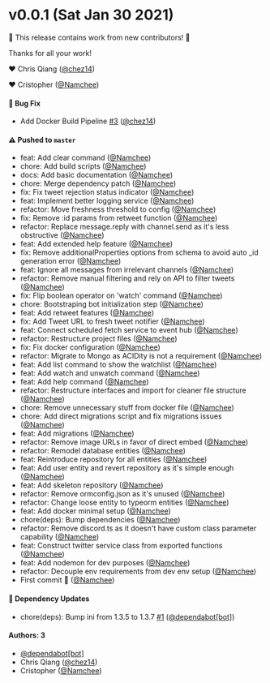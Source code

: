# v0.0.1 (Sat Jan 30 2021)

:tada: This release contains work from new contributors! :tada:

Thanks for all your work!

:heart: Chris Qiang ([@chez14](https://github.com/chez14))

:heart: Cristopher ([@Namchee](https://github.com/Namchee))

#### 🐛 Bug Fix

- Add Docker Build Pipeline [#3](https://github.com/Namchee/daily-watori/pull/3) ([@chez14](https://github.com/chez14))

#### ⚠️ Pushed to `master`

- feat: Add clear command ([@Namchee](https://github.com/Namchee))
- chore: Add build scripts ([@Namchee](https://github.com/Namchee))
- docs: Add basic documentation ([@Namchee](https://github.com/Namchee))
- chore: Merge dependency patch ([@Namchee](https://github.com/Namchee))
- fix: Fix tweet rejection status indicator ([@Namchee](https://github.com/Namchee))
- feat: Implement better logging service ([@Namchee](https://github.com/Namchee))
- refactor: Move freshness threshold to config ([@Namchee](https://github.com/Namchee))
- fix: Remove :id params from retweet function ([@Namchee](https://github.com/Namchee))
- refactor: Replace message.reply with channel.send as it's less obstructive ([@Namchee](https://github.com/Namchee))
- feat: Add extended help feature ([@Namchee](https://github.com/Namchee))
- fix: Remove additionalProperties options from schema to avoid auto _id generation error ([@Namchee](https://github.com/Namchee))
- feat: Ignore all messages from irrelevant channels ([@Namchee](https://github.com/Namchee))
- refactor: Remove manual filtering and rely on API to filter tweets ([@Namchee](https://github.com/Namchee))
- fix: Flip boolean operator on 'watch' command ([@Namchee](https://github.com/Namchee))
- chore: Bootstraping bot initialization step ([@Namchee](https://github.com/Namchee))
- feat: Add retweet features ([@Namchee](https://github.com/Namchee))
- fix: Add Tweet URL to fresh tweet notifier ([@Namchee](https://github.com/Namchee))
- feat: Connect scheduled fetch service to event hub ([@Namchee](https://github.com/Namchee))
- refactor: Restructure project files ([@Namchee](https://github.com/Namchee))
- fix: Fix docker configuration ([@Namchee](https://github.com/Namchee))
- refactor: Migrate to Mongo as ACIDity is not a requirement ([@Namchee](https://github.com/Namchee))
- feat: Add list command to show the watchlist ([@Namchee](https://github.com/Namchee))
- feat: Add watch and unwatch command ([@Namchee](https://github.com/Namchee))
- feat: Add help command ([@Namchee](https://github.com/Namchee))
- refactor: Restructure interfaces and import for cleaner file structure ([@Namchee](https://github.com/Namchee))
- chore: Remove unnecessary stuff from docker file ([@Namchee](https://github.com/Namchee))
- chore: Add direct migrations script and fix migrations issues ([@Namchee](https://github.com/Namchee))
- feat: Add migrations ([@Namchee](https://github.com/Namchee))
- refactor: Remove image URLs in favor of direct embed ([@Namchee](https://github.com/Namchee))
- refactor: Remodel database entities ([@Namchee](https://github.com/Namchee))
- feat: Reintroduce repository for all entities ([@Namchee](https://github.com/Namchee))
- feat: Add user entity and revert repository as it's simple enough ([@Namchee](https://github.com/Namchee))
- feat: Add skeleton repository ([@Namchee](https://github.com/Namchee))
- refactor: Remove ormconfig.json as it's unused ([@Namchee](https://github.com/Namchee))
- refactor: Change loose entity to typeorm entities ([@Namchee](https://github.com/Namchee))
- feat: Add docker minimal setup ([@Namchee](https://github.com/Namchee))
- chore(deps): Bump dependencies ([@Namchee](https://github.com/Namchee))
- refactor: Remove discord.ts as it doesn't have custom class parameter capability ([@Namchee](https://github.com/Namchee))
- feat: Construct twitter service class from exported functions ([@Namchee](https://github.com/Namchee))
- feat: Add nodemon for dev purposes ([@Namchee](https://github.com/Namchee))
- refactor: Decouple env requirements from dev env setup ([@Namchee](https://github.com/Namchee))
- First commit :tada: ([@Namchee](https://github.com/Namchee))

#### 🔩 Dependency Updates

- chore(deps): Bump ini from 1.3.5 to 1.3.7 [#1](https://github.com/Namchee/daily-watori/pull/1) ([@dependabot[bot]](https://github.com/dependabot[bot]))

#### Authors: 3

- [@dependabot[bot]](https://github.com/dependabot[bot])
- Chris Qiang ([@chez14](https://github.com/chez14))
- Cristopher ([@Namchee](https://github.com/Namchee))
